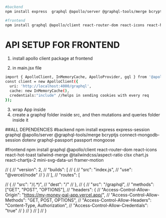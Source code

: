 

```bash

#backend
npm install express  graphql @apollo/server @graphql-tools/merge bcryptjs dotenv passport mongoose

#frontend
npm install graphql @apollo/client react-router-dom react-icons react-hot-toast tailwind-merge @tailwindcss/aspect-ratio clsx chart.js react-chartjs-2 mini-svg-data-uri framer-motion

```



# API SETUP FOR FRONTEND

1) install apollo client package at frontend

2) in main.jsx file  
```bash
import { ApolloClient, InMemoryCache, ApolloProvider, gql } from '@apollo/client';
const client = new ApolloClient({
  uri: 'http://localhost:4000/graphql',
  cache: new InMemoryCache(), 
  credentials:"include" //helps in sending cookies with every req
});
```

3) wrap App inside        
        <ApolloProvider client={client}>
          <App />
        </ApolloProvider>
4) create a graphql folder inside src, and then mutations and queries folder inside it 



##ALL DEPENDENCIES
#backend
npm install express express-session graphql @apollo/server @graphql-tools/merge bcryptjs connect-mongodb-session dotenv graphql-passport passport mongoose

#frontend
npm install graphql @apollo/client react-router-dom react-icons react-hot-toast tailwind-merge @tailwindcss/aspect-ratio clsx chart.js react-chartjs-2 mini-svg-data-uri framer-motion





// {
//   "version": 2,
//   "builds": [
//     {
//       "src": "index.js",
//       "use": "@vercel/node"
//     }
//   ],
//   "routes": [
    
//     {
//         "src": "/(.*)",
//         "dest": "/" 
//     },
//     {
//       "src": "/graphql",
//       "methods": ["GET", "POST", "OPTIONS"],
//       "headers": {
//         "Access-Control-Allow-Origin": "https://my-money-pal-app.vercel.app/",
//         "Access-Control-Allow-Methods": "GET, POST, OPTIONS",
//         "Access-Control-Allow-Headers": "Content-Type, Authorization",
//         "Access-Control-Allow-Credentials": "true"
//       }
//     }
//   ]
// }

